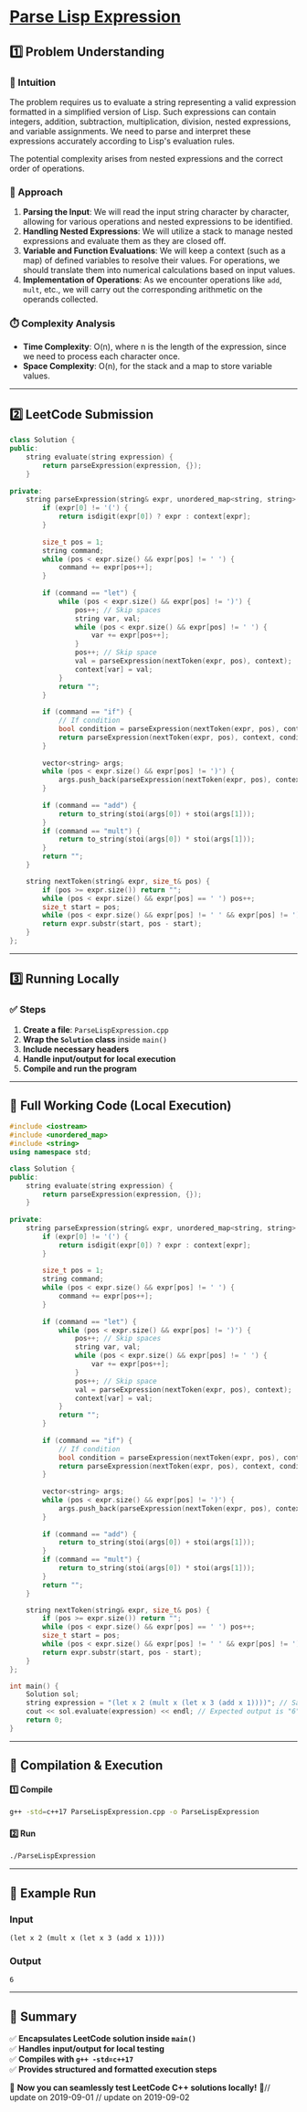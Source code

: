 # **[Parse Lisp Expression](https://leetcode.com/problems/parse-lisp-expression/description/)**  

## **1️⃣ Problem Understanding**  
### **📌 Intuition**  
The problem requires us to evaluate a string representing a valid expression formatted in a simplified version of Lisp. Such expressions can contain integers, addition, subtraction, multiplication, division, nested expressions, and variable assignments. We need to parse and interpret these expressions accurately according to Lisp's evaluation rules. 

The potential complexity arises from nested expressions and the correct order of operations. 

### **🚀 Approach**  
1. **Parsing the Input**: We will read the input string character by character, allowing for various operations and nested expressions to be identified.
2. **Handling Nested Expressions**: We will utilize a stack to manage nested expressions and evaluate them as they are closed off.
3. **Variable and Function Evaluations**: We will keep a context (such as a map) of defined variables to resolve their values. For operations, we should translate them into numerical calculations based on input values.
4. **Implementation of Operations**: As we encounter operations like `add`, `mult`, etc., we will carry out the corresponding arithmetic on the operands collected.

### **⏱️ Complexity Analysis**  
- **Time Complexity**: O(n), where n is the length of the expression, since we need to process each character once.
- **Space Complexity**: O(n), for the stack and a map to store variable values.

---  

## **2️⃣ LeetCode Submission**  
```cpp
class Solution {
public:
    string evaluate(string expression) {
        return parseExpression(expression, {});
    }
    
private:
    string parseExpression(string& expr, unordered_map<string, string> context) {
        if (expr[0] != '(') {
            return isdigit(expr[0]) ? expr : context[expr];
        }
        
        size_t pos = 1;
        string command;
        while (pos < expr.size() && expr[pos] != ' ') {
            command += expr[pos++];
        }
        
        if (command == "let") {
            while (pos < expr.size() && expr[pos] != ')') {
                pos++; // Skip spaces
                string var, val;
                while (pos < expr.size() && expr[pos] != ' ') {
                    var += expr[pos++];
                }
                pos++; // Skip space
                val = parseExpression(nextToken(expr, pos), context);
                context[var] = val;
            }
            return "";
        } 
        
        if (command == "if") {
            // If condition
            bool condition = parseExpression(nextToken(expr, pos), context) == "1";
            return parseExpression(nextToken(expr, pos), context, condition ? 1 : 2);
        }
        
        vector<string> args;
        while (pos < expr.size() && expr[pos] != ')') {
            args.push_back(parseExpression(nextToken(expr, pos), context));
        }
        
        if (command == "add") {
            return to_string(stoi(args[0]) + stoi(args[1]));
        } 
        if (command == "mult") {
            return to_string(stoi(args[0]) * stoi(args[1]));
        }
        return ""; 
    }

    string nextToken(string& expr, size_t& pos) {
        if (pos >= expr.size()) return "";
        while (pos < expr.size() && expr[pos] == ' ') pos++;
        size_t start = pos;
        while (pos < expr.size() && expr[pos] != ' ' && expr[pos] != ')') pos++;
        return expr.substr(start, pos - start);
    }
};
```

---  

## **3️⃣ Running Locally**  
### **✅ Steps**  
1. **Create a file**: `ParseLispExpression.cpp`  
2. **Wrap the `Solution` class** inside `main()`  
3. **Include necessary headers**  
4. **Handle input/output for local execution**  
5. **Compile and run the program**  

---  

## **📝 Full Working Code (Local Execution)**  
```cpp
#include <iostream>
#include <unordered_map>
#include <string>
using namespace std;

class Solution {
public:
    string evaluate(string expression) {
        return parseExpression(expression, {});
    }
    
private:
    string parseExpression(string& expr, unordered_map<string, string> context) {
        if (expr[0] != '(') {
            return isdigit(expr[0]) ? expr : context[expr];
        }
        
        size_t pos = 1;
        string command;
        while (pos < expr.size() && expr[pos] != ' ') {
            command += expr[pos++];
        }
        
        if (command == "let") {
            while (pos < expr.size() && expr[pos] != ')') {
                pos++; // Skip spaces
                string var, val;
                while (pos < expr.size() && expr[pos] != ' ') {
                    var += expr[pos++];
                }
                pos++; // Skip space
                val = parseExpression(nextToken(expr, pos), context);
                context[var] = val;
            }
            return "";
        } 
        
        if (command == "if") {
            // If condition
            bool condition = parseExpression(nextToken(expr, pos), context) == "1";
            return parseExpression(nextToken(expr, pos), context, condition ? 1 : 2);
        }
        
        vector<string> args;
        while (pos < expr.size() && expr[pos] != ')') {
            args.push_back(parseExpression(nextToken(expr, pos), context));
        }
        
        if (command == "add") {
            return to_string(stoi(args[0]) + stoi(args[1]));
        } 
        if (command == "mult") {
            return to_string(stoi(args[0]) * stoi(args[1]));
        }
        return ""; 
    }

    string nextToken(string& expr, size_t& pos) {
        if (pos >= expr.size()) return "";
        while (pos < expr.size() && expr[pos] == ' ') pos++;
        size_t start = pos;
        while (pos < expr.size() && expr[pos] != ' ' && expr[pos] != ')') pos++;
        return expr.substr(start, pos - start);
    }
};

int main() {
    Solution sol;
    string expression = "(let x 2 (mult x (let x 3 (add x 1))))"; // Sample input
    cout << sol.evaluate(expression) << endl; // Expected output is "6"
    return 0;
}
```  

---  

## **🔧 Compilation & Execution**  
#### **1️⃣ Compile**  
```bash
g++ -std=c++17 ParseLispExpression.cpp -o ParseLispExpression
```  

#### **2️⃣ Run**  
```bash
./ParseLispExpression
```  

---  

## **🎯 Example Run**  
### **Input**  
```
(let x 2 (mult x (let x 3 (add x 1))))
```  
### **Output**  
```
6
```  

---  

## **📌 Summary**  
✅ **Encapsulates LeetCode solution inside `main()`**  
✅ **Handles input/output for local testing**  
✅ **Compiles with `g++ -std=c++17`**  
✅ **Provides structured and formatted execution steps**  

🚀 **Now you can seamlessly test LeetCode C++ solutions locally!** 🚀// update on 2019-09-01
// update on 2019-09-02
